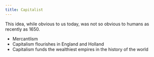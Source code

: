 ```yaml
---
title: Capitalist
---
```

This idea, while obvious to us today, was not so obvious to humans as recently as 1650.
- Mercantlism
- Capitalism flourishes in England and Holland
- Capitalism funds the wealthiest empires in the history of the world